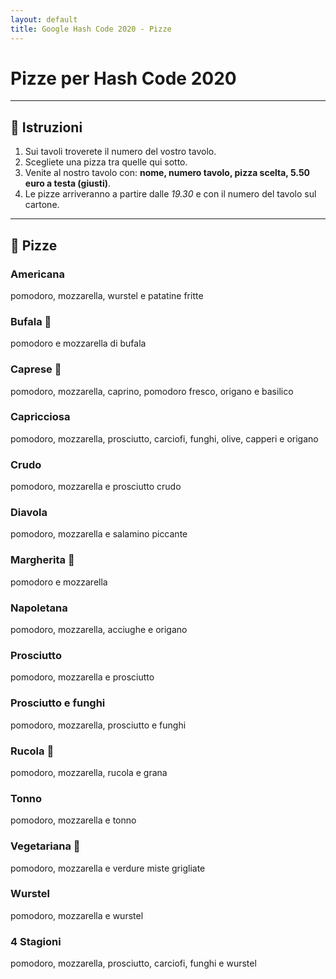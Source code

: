 ```yaml
---
layout: default
title: Google Hash Code 2020 - Pizze
---
```


# Pizze per Hash Code 2020

--------------------------------------------------------------------------------

## 📝 Istruzioni

1. Sui tavoli troverete il numero del vostro tavolo.
2. Scegliete una pizza tra quelle qui sotto.
3. Venite al nostro tavolo con: **nome, numero tavolo, pizza scelta, 5.50 euro a testa (giusti)**.
4. Le pizze arriveranno a partire dalle *19.30* e con il numero del tavolo sul cartone.

--------------------------------------------------------------------------------

## 🍕 Pizze

### Americana

pomodoro, mozzarella, wurstel e patatine fritte

### Bufala 🥬

pomodoro e mozzarella di bufala

### Caprese 🥬

pomodoro, mozzarella, caprino, pomodoro fresco, origano e basilico

### Capricciosa

pomodoro, mozzarella, prosciutto, carciofi, funghi, olive, capperi e origano

### Crudo

pomodoro, mozzarella e prosciutto crudo

### Diavola

pomodoro, mozzarella e salamino piccante

### Margherita 🥬

pomodoro e mozzarella

### Napoletana

pomodoro, mozzarella, acciughe e origano

### Prosciutto

pomodoro, mozzarella e prosciutto

### Prosciutto e funghi

pomodoro, mozzarella, prosciutto e funghi

### Rucola 🥬

pomodoro, mozzarella, rucola e grana

### Tonno

pomodoro, mozzarella e tonno

### Vegetariana 🥬

pomodoro, mozzarella e verdure miste grigliate

### Wurstel

pomodoro, mozzarella e wurstel

### 4 Stagioni

pomodoro, mozzarella, prosciutto, carciofi, funghi e wurstel
